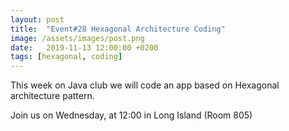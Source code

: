 ```yaml
---
layout: post
title:  "Event#28 Hexagonal Architecture Coding"
image: /assets/images/post.png
date:   2019-11-13 12:00:00 +0200
tags: [hexagonal, coding]
---
```


This week on Java club we will code an app based on Hexagonal architecture pattern.

Join us on Wednesday, at 12:00 in Long Island (Room 805)
